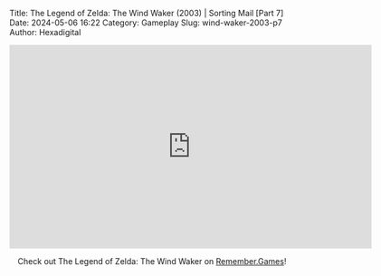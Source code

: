 Title: The Legend of Zelda: The Wind Waker (2003) | Sorting Mail [Part 7]
Date: 2024-05-06 16:22
Category: Gameplay
Slug: wind-waker-2003-p7
Author: Hexadigital

<center><iframe src="https://www.youtube.com/embed/brjXpN5kD1Y?feature=oembed" allow="accelerometer; autoplay; encrypted-media; gyroscope; picture-in-picture" width="640" height="360" frameborder="0"></iframe>

Check out The Legend of Zelda: The Wind Waker on [Remember.Games](https://remember.games/game/1462/the-legend-of-zelda-the-wind-waker/)!</center>